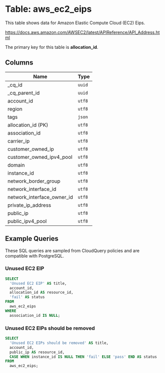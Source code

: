 # Table: aws_ec2_eips

This table shows data for Amazon Elastic Compute Cloud (EC2) Eips.

https://docs.aws.amazon.com/AWSEC2/latest/APIReference/API_Address.html

The primary key for this table is **allocation_id**.

## Columns

| Name          | Type          |
| ------------- | ------------- |
|_cq_id|`uuid`|
|_cq_parent_id|`uuid`|
|account_id|`utf8`|
|region|`utf8`|
|tags|`json`|
|allocation_id (PK)|`utf8`|
|association_id|`utf8`|
|carrier_ip|`utf8`|
|customer_owned_ip|`utf8`|
|customer_owned_ipv4_pool|`utf8`|
|domain|`utf8`|
|instance_id|`utf8`|
|network_border_group|`utf8`|
|network_interface_id|`utf8`|
|network_interface_owner_id|`utf8`|
|private_ip_address|`utf8`|
|public_ip|`utf8`|
|public_ipv4_pool|`utf8`|

## Example Queries

These SQL queries are sampled from CloudQuery policies and are compatible with PostgreSQL.

### Unused EC2 EIP

```sql
SELECT
  'Unused EC2 EIP' AS title,
  account_id,
  allocation_id AS resource_id,
  'fail' AS status
FROM
  aws_ec2_eips
WHERE
  association_id IS NULL;
```

### Unused EC2 EIPs should be removed

```sql
SELECT
  'Unused EC2 EIPs should be removed' AS title,
  account_id,
  public_ip AS resource_id,
  CASE WHEN instance_id IS NULL THEN 'fail' ELSE 'pass' END AS status
FROM
  aws_ec2_eips;
```


